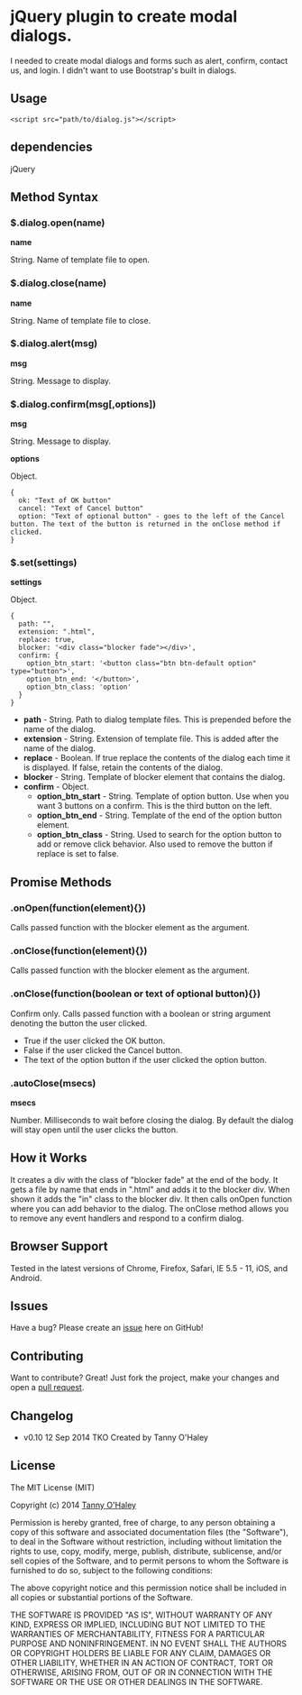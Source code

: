 # jQuery plugin to create modal dialogs.

I needed to create modal dialogs and forms such as alert, confirm, contact us, and login. I didn't want to use Bootstrap's built in dialogs.

## Usage

    <script src="path/to/dialog.js"></script>

## dependencies

jQuery

## Method Syntax

### $.dialog.open(name)

**name**

String. Name of template file to open.

### $.dialog.close(name)

**name**

String. Name of template file to close.

### $.dialog.alert(msg)

**msg**

String. Message to display.

### $.dialog.confirm(msg[,options])

**msg**

String. Message to display.

**options**

Object.

    {
      ok: "Text of OK button"
      cancel: "Text of Cancel button"
      option: "Text of optional button" - goes to the left of the Cancel button. The text of the button is returned in the onClose method if clicked.
    }

### $.set(settings)

**settings**

Object.

    {
      path: "",
      extension: ".html",
      replace: true,
      blocker: '<div class="blocker fade"></div>',
      confirm: {
        option_btn_start: '<button class="btn btn-default option" type="button">',
        option_btn_end: '</button>',
        option_btn_class: 'option'
      }
    }

* **path** - String. Path to dialog template files. This is prepended before the name of the dialog.
* **extension** - String. Extension of template file. This is added after the name of the dialog.
* **replace** - Boolean. If true replace the contents of the dialog each time it is displayed. If false, retain the contents of the dialog.
* **blocker** - String. Template of blocker element that contains the dialog.
* **confirm** - Object.
  * **option_btn_start** - String. Template of option button. Use when you want 3 buttons on a confirm. This is the third button on the left.
  * **option_btn_end** - String. Template of the end of the option button element.
  * **option_btn_class** - String. Used to search for the option button to add or remove click behavior. Also used to remove the button if replace is set to false.

## Promise Methods

### .onOpen(function(element){})

Calls passed function with the blocker element as the argument.

### .onClose(function(element){})

Calls passed function with the blocker element as the argument.

### .onClose(function(boolean or text of optional button){})

Confirm only. Calls passed function with a boolean or string argument denoting the button the user clicked.

* True if the user clicked the OK button.
* False if the user clicked the Cancel button.
* The text of the option button if the user clicked the option button.

### .autoClose(msecs)

**msecs**

Number. Milliseconds to wait before closing the dialog. By default the dialog will stay open until the user clicks the button.
 
## How it Works

It creates a div with the class of "blocker fade" at the end of the body. It gets a file by name that ends in ".html" and adds it to the blocker div. When shown it adds the "in" class to the blocker div. It then calls onOpen function where you can add behavior to the dialog. The onClose method allows you to remove any event handlers and respond to a confirm dialog.

## Browser Support

Tested in the latest versions of Chrome, Firefox, Safari, IE 5.5 - 11, iOS, and Android.

## Issues

Have a bug? Please create an [issue](https://github.com/tannyo/dialog.js/issues) here on GitHub!

## Contributing

Want to contribute? Great! Just fork the project, make your changes and open a [pull request](https://github.com/tannyo/dialog.js/pulls).

## Changelog
* v0.10 12 Sep 2014 TKO Created by Tanny O'Haley

## License

The MIT License (MIT)

Copyright (c) 2014 [Tanny O'Haley](http://tanny.ica.com)

Permission is hereby granted, free of charge, to any person obtaining a copy
of this software and associated documentation files (the "Software"), to deal
in the Software without restriction, including without limitation the rights
to use, copy, modify, merge, publish, distribute, sublicense, and/or sell
copies of the Software, and to permit persons to whom the Software is
furnished to do so, subject to the following conditions:

The above copyright notice and this permission notice shall be included in all
copies or substantial portions of the Software.

THE SOFTWARE IS PROVIDED "AS IS", WITHOUT WARRANTY OF ANY KIND, EXPRESS OR
IMPLIED, INCLUDING BUT NOT LIMITED TO THE WARRANTIES OF MERCHANTABILITY,
FITNESS FOR A PARTICULAR PURPOSE AND NONINFRINGEMENT. IN NO EVENT SHALL THE
AUTHORS OR COPYRIGHT HOLDERS BE LIABLE FOR ANY CLAIM, DAMAGES OR OTHER
LIABILITY, WHETHER IN AN ACTION OF CONTRACT, TORT OR OTHERWISE, ARISING FROM,
OUT OF OR IN CONNECTION WITH THE SOFTWARE OR THE USE OR OTHER DEALINGS IN THE
SOFTWARE.

